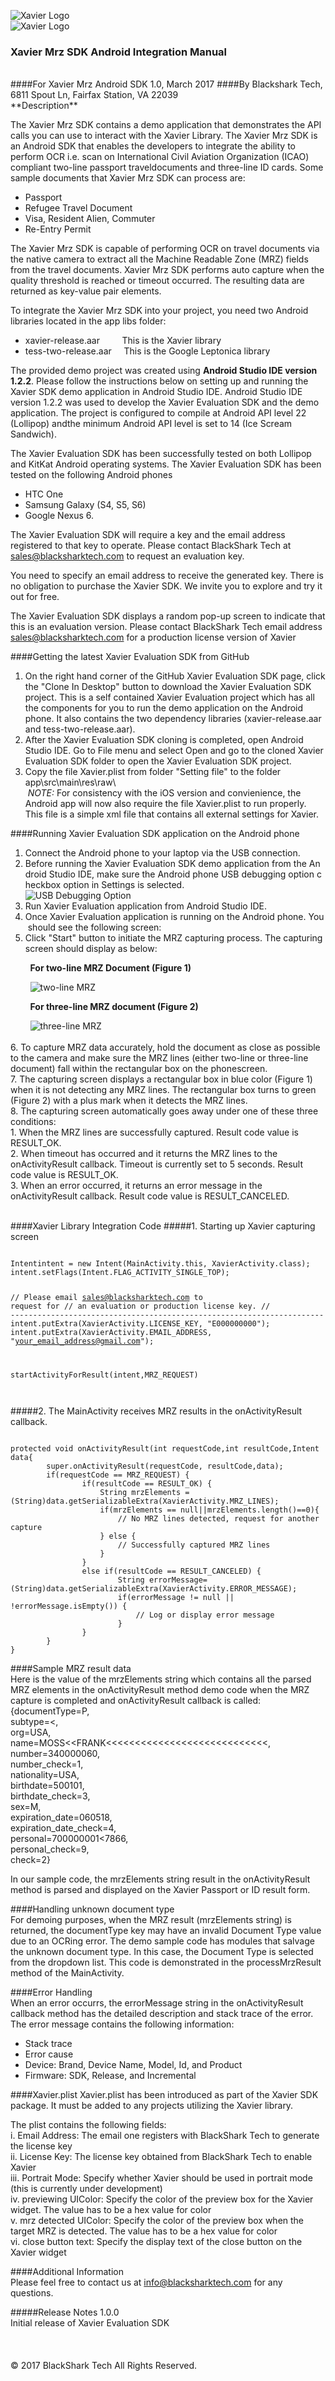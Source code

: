 ![Xavier Logo](./readme_images/passport_scanning_simplified.jpg)  
![Xavier Logo](./readme_images/xavier_logo.jpg)  

### Xavier Mrz SDK Android Integration Manual  
<br>
####For Xavier Mrz Android SDK 1.0, March 2017   
####By Blackshark Tech, 6811 Spout Ln, Fairfax Station, VA 22039    
<br>
**Description**  

The Xavier Mrz SDK contains a demo application that demonstrates the API calls you can use to interact with the Xavier Library. The Xavier Mrz SDK is an Android SDK that enables the developers to integrate the ability to perform OCR i.e. scan on International Civil Aviation Organization (ICAO) compliant two-line passport traveldocuments and three-line ID cards. Some sample documents that Xavier Mrz SDK can process are:
<br>

* Passport  
* Refugee Travel Document  
* Visa, Resident Alien, Commuter  
* Re-Entry Permit  

The Xavier Mrz SDK is capable of performing OCR on travel documents via the native camera to extract all the Machine Readable Zone (MRZ) fields from the travel documents. Xavier Mrz SDK performs auto capture when the quality threshold is reached or timeout occurred. The resulting  data are returned as key-value pair elements.

To integrate the Xavier Mrz SDK into your project, you need two Android libraries located in the app libs folder:  

* xavier-release.aar&nbsp;&nbsp;&nbsp;&nbsp;&nbsp;&nbsp;&nbsp;&nbsp;&nbsp;This is the Xavier library
* tess-two-release.aar&nbsp;&nbsp;&nbsp;&nbsp;&nbsp;This is the Google Leptonica library  

The provided demo project was created using <b>Android Studio IDE version 1.2.2</b>. Please follow the instructions below on setting up and running the Xavier SDK demo application in Android Studio IDE. Android Studio IDE version 1.2.2 was used to develop the Xavier Evaluation SDK and the demo application. The project is configured to compile at Android API level 22 (Lollipop) andthe minimum Android API level is set to 14 (Ice Scream Sandwich).  

The Xavier Evaluation SDK has been successfully tested on both Lollipop and KitKat Android operating systems. The Xavier Evaluation SDK has been tested on the following Android phones  

* HTC One
* Samsung Galaxy (S4, S5, S6)
* Google Nexus 6.  

The Xavier Evaluation SDK will require a key and the email address registered to that key to operate.  Please contact BlackShark Tech at sales@blacksharktech.com to request an evaluation key.

You need to specify an email address to receive the generated key.  There is no obligation to purchase the Xavier SDK.  We invite you to explore and try it out for free.  

The Xavier Evaluation SDK displays a random pop-up screen to indicate that this is an evaluation version. Please contact BlackShark Tech email address sales@blacksharktech.com for a production license version of Xavier  

####Getting the latest Xavier Evaluation SDK from GitHub  

1. On the right hand corner of the GitHub Xavier Evaluation SDK page, click the &quot;Clone In Desktop&quot; button to download the Xavier Evaluation SDK project. This is a self contained Xavier Evaluation project which has all the components for you to run the demo application on the Android phone. It also contains the two dependency libraries (xavier-release.aar and tess-two-release.aar).  
2. After the Xavier Evaluation SDK cloning is completed, open Android Studio IDE. Go to File menu and select Open and go to the cloned Xavier Evaluation SDK folder to open the Xavier Evaluation SDK project.
3. Copy the file Xavier.plist from folder "Setting file" to the folder app\src\main\res\raw\ <br/>
&nbsp;<i>NOTE:</i> For consistency with the iOS version and convienience, the Android app will now also require the file Xavier.plist to run properly. This file is a simple xml file that contains all external settings for Xavier.      

####Running Xavier Evaluation SDK application on the Android phone  
1. Connect the Android phone to your laptop via the USB connection. 
2.  Before running the Xavier Evaluation SDK demo application from the Android Studio IDE, make sure the Android phone USB debugging option checkbox option in Settings is selected.   
![USB Debugging Option](./readme_images/developer_option.jpg)   
3. Run Xavier Evaluation application from Android Studio IDE.  
4. Once Xavier Evaluation application is running on the Android phone. You should see the following screen:  
5. Click &quot;Start&quot; button to initiate the MRZ capturing process. The capturing screen should display as below:    

&nbsp;&nbsp;&nbsp;&nbsp;&nbsp;&nbsp;&nbsp;&nbsp;**For two-line MRZ Document  (Figure 1)**

&nbsp;&nbsp;&nbsp;&nbsp;&nbsp;&nbsp;&nbsp;&nbsp;![two-line MRZ](./readme_images/two_line_capture.jpg)   

&nbsp;&nbsp;&nbsp;&nbsp;&nbsp;&nbsp;&nbsp;&nbsp;**For three-line MRZ document (Figure 2)**

&nbsp;&nbsp;&nbsp;&nbsp;&nbsp;&nbsp;&nbsp;&nbsp;![three-line MRZ](./readme_images/three_line_capture.jpg)   
<br>
6. To capture MRZ data accurately, hold the document as close as possible to the camera and make sure the MRZ lines (either two-line or three-line document) fall within the rectangular box on the phonescreen.   
7. The capturing screen displays a rectangular box in blue color (Figure 1) when it is not detecting any MRZ lines. The rectangular box turns to green (Figure 2) with a plus mark when it detects the MRZ lines.   
8. The capturing screen automatically goes away under one of these three conditions:  
    1. When the MRZ lines are successfully captured.  Result code value is RESULT_OK.  
    2. When timeout has occurred and it returns the MRZ lines to the onActivityResult callback.  Timeout is currently set to 5 seconds. Result code value is RESULT_OK.  
    3. When an error occurred, it returns an error message in the onActivityResult callback. Result code value is RESULT_CANCELED.   
 
 <br>
####Xavier Library Integration Code    
#####1. Starting up Xavier capturing screen  
<pre><code>
Intentintent = new Intent(MainActivity.this, XavierActivity.class);    
intent.setFlags(Intent.FLAG_ACTIVITY_SINGLE_TOP);    

// Please email sales@blacksharktech.com to request for
// an evaluation or production license key.
// ----------------------------------------------------------------------
intent.putExtra(XavierActivity.LICENSE_KEY, "E000000000");
intent.putExtra(XavierActivity.EMAIL_ADDRESS, "your_email_address@gmail.com");

startActivityForResult(intent,MRZ_REQUEST)   
</code></pre>
#####2. The MainActivity receives MRZ results in the onActivityResult callback.   
<pre><code>
protected void onActivityResult(int requestCode,int resultCode,Intent data{    
		super.onActivityResult(requestCode, resultCode,data);    
		if(requestCode == MRZ_REQUEST) {      
				if(resultCode == RESULT_OK) {     
					String mrzElements =(String)data.getSerializableExtra(XavierActivity.MRZ_LINES);    
					if(mrzElements == null||mrzElements.length()==0){    
						// No MRZ lines detected, request for another capture    
					} else {     
						// Successfully captured MRZ lines    
					}      
				}  
				else if(resultCode == RESULT_CANCELED) {  
						String errorMessage=(String)data.getSerializableExtra(XavierActivity.ERROR_MESSAGE);       
						if(errorMessage != null || !errorMessage.isEmpty()) {     
							// Log or display error message    
						}    
				}     
		}    		
} 
</code></pre>

####Sample MRZ result data   
Here is the value of the mrzElements string which contains all the parsed MRZ elements in the onActivityResult method demo code when the MRZ capture is completed and onActivityResult callback is called:  
{documentType=P,   
subtype=&lt;,  
org=USA,   
name=MOSS&lt;&lt;FRANK&lt;&lt;&lt;&lt;&lt;&lt;&lt;&lt;&lt;&lt;&lt;&lt;&lt;&lt;&lt;&lt;&lt;&lt;&lt;&lt;&lt;&lt;&lt;&lt;&lt;&lt;&lt;&lt;,   
number=340000060,   
number_check=1,   
nationality=USA,  
birthdate=500101,  
birthdate_check=3,  
sex=M,  
expiration_date=060518,  
expiration_date_check=4,   
personal=700000001&lt;7866,   
personal_check=9,   
check=2}   

In our sample code, the mrzElements string result in the onActivityResult method is parsed and displayed on the Xavier Passport or ID result form.   

####Handling unknown document type   
For demoing purposes, when the MRZ result (mrzElements string) is returned, the documentType key may have an invalid Document Type value due to an OCRing error.  The demo sample code has modules that salvage the unknown document type.  In this case, the Document Type is selected from the dropdown list. This code is demonstrated in the processMrzResult method of the MainActivity.   

####Error Handling  
When an error occurrs, the errorMessage string in the onActivityResult callback method has the detailed description and stack trace of the error. The error message contains the following information:    

*  Stack trace
*  Error cause
*  Device: Brand, Device Name, Model, Id, and Product
*  Firmware: SDK, Release, and Incremental

####Xavier.plist
Xavier.plist has been introduced as part of the Xavier SDK package. It must be added to any projects utilizing the Xavier library.

The plist contains the following fields:<br/>
i. Email Address: The email one registers with BlackShark Tech to generate the license key<br/>
ii. License Key: The license key obtained from BlackShark Tech to enable Xavier<br/>
iii. Portrait Mode: Specify whether Xavier should be used in portrait mode (this is currently under development)<br/>
iv. previewing UIColor: Specify the color of the preview box for the Xavier widget. The value has to be a hex value for color<br/>
v. mrz detected UIColor: Specify the color of the preview box when the target MRZ is detected. The value has to be a hex value for color<br/>
vi. close button text: Specify the display text of the close button on the Xavier widget<br/> 

####Additional Information  
Please feel free to contact us at info@blacksharktech.com for any questions.

#####Release Notes 
1.0.0    
Initial release of Xavier Evaluation SDK  
<br>
<br>
<br>
© 2017 BlackShark Tech All Rights Reserved.



